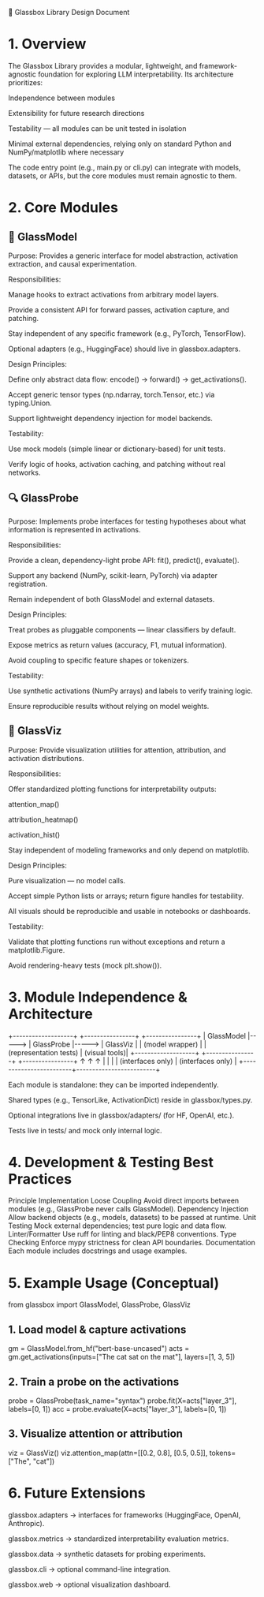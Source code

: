 🧠 Glassbox Library Design Document
# 1. Overview

The Glassbox Library provides a modular, lightweight, and framework-agnostic foundation for exploring LLM interpretability. Its architecture prioritizes:

Independence between modules

Extensibility for future research directions

Testability — all modules can be unit tested in isolation

Minimal external dependencies, relying only on standard Python and NumPy/matplotlib where necessary

The code entry point (e.g., main.py or cli.py) can integrate with models, datasets, or APIs, but the core modules must remain agnostic to them.

# 2. Core Modules
## 🧩 GlassModel

Purpose:
Provides a generic interface for model abstraction, activation extraction, and causal experimentation.

Responsibilities:

Manage hooks to extract activations from arbitrary model layers.

Provide a consistent API for forward passes, activation capture, and patching.

Stay independent of any specific framework (e.g., PyTorch, TensorFlow).

Optional adapters (e.g., HuggingFace) should live in glassbox.adapters.

Design Principles:

Define only abstract data flow: encode() → forward() → get_activations().

Accept generic tensor types (np.ndarray, torch.Tensor, etc.) via typing.Union.

Support lightweight dependency injection for model backends.

Testability:

Use mock models (simple linear or dictionary-based) for unit tests.

Verify logic of hooks, activation caching, and patching without real networks.

## 🔍 GlassProbe

Purpose:
Implements probe interfaces for testing hypotheses about what information is represented in activations.

Responsibilities:

Provide a clean, dependency-light probe API: fit(), predict(), evaluate().

Support any backend (NumPy, scikit-learn, PyTorch) via adapter registration.

Remain independent of both GlassModel and external datasets.

Design Principles:

Treat probes as pluggable components — linear classifiers by default.

Expose metrics as return values (accuracy, F1, mutual information).

Avoid coupling to specific feature shapes or tokenizers.

Testability:

Use synthetic activations (NumPy arrays) and labels to verify training logic.

Ensure reproducible results without relying on model weights.

## 🎨 GlassViz

Purpose:
Provide visualization utilities for attention, attribution, and activation distributions.

Responsibilities:

Offer standardized plotting functions for interpretability outputs:

attention_map()

attribution_heatmap()

activation_hist()

Stay independent of modeling frameworks and only depend on matplotlib.

Design Principles:

Pure visualization — no model calls.

Accept simple Python lists or arrays; return figure handles for testability.

All visuals should be reproducible and usable in notebooks or dashboards.

Testability:

Validate that plotting functions run without exceptions and return a matplotlib.Figure.

Avoid rendering-heavy tests (mock plt.show()).

# 3. Module Independence & Architecture
+-------------------+       +----------------+       +----------------+
|   GlassModel      |-----> |   GlassProbe   |-----> |   GlassViz     |
|  (model wrapper)  |       |  (representation tests) | (visual tools)|
+-------------------+       +----------------+       +----------------+
           ↑                        ↑                        ↑
           |                        |                        |
           |     (interfaces only)  |     (interfaces only)  |
           +------------------------+-------------------------+



Each module is standalone: they can be imported independently.

Shared types (e.g., TensorLike, ActivationDict) reside in glassbox/types.py.

Optional integrations live in glassbox/adapters/ (for HF, OpenAI, etc.).

Tests live in tests/ and mock only internal logic.

# 4. Development & Testing Best Practices
Principle	Implementation
Loose Coupling	Avoid direct imports between modules (e.g., GlassProbe never calls GlassModel).
Dependency Injection	Allow backend objects (e.g., models, datasets) to be passed at runtime.
Unit Testing	Mock external dependencies; test pure logic and data flow.
Linter/Formatter	Use ruff for linting and black/PEP8 conventions.
Type Checking	Enforce mypy strictness for clean API boundaries.
Documentation	Each module includes docstrings and usage examples.

# 5. Example Usage (Conceptual)
from glassbox import GlassModel, GlassProbe, GlassViz

## 1. Load model & capture activations
gm = GlassModel.from_hf("bert-base-uncased")
acts = gm.get_activations(inputs=["The cat sat on the mat"], layers=[1, 3, 5])

## 2. Train a probe on the activations
probe = GlassProbe(task_name="syntax")
probe.fit(X=acts["layer_3"], labels=[0, 1])
acc = probe.evaluate(X=acts["layer_3"], labels=[0, 1])

## 3. Visualize attention or attribution
viz = GlassViz()
viz.attention_map(attn=[[0.2, 0.8], [0.5, 0.5]], tokens=["The", "cat"])

# 6. Future Extensions

glassbox.adapters → interfaces for frameworks (HuggingFace, OpenAI, Anthropic).

glassbox.metrics → standardized interpretability evaluation metrics.

glassbox.data → synthetic datasets for probing experiments.

glassbox.cli → optional command-line integration.

glassbox.web → optional visualization dashboard.
